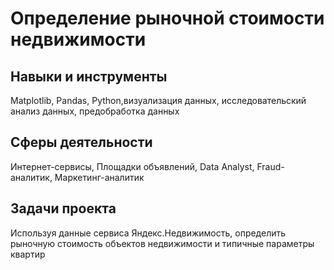 # Определение рыночной стоимости недвижимости
## Навыки и инструменты

Matplotlib, Pandas, Python,визуализация данных, исследовательский анализ данных, предобработка данных

## Сферы деятельности

Интернет-сервисы, Площадки объявлений, Data Analyst, Fraud-аналитик, Маркетинг-аналитик

## Задачи проекта

Используя данные сервиса Яндекс.Недвижимость, определить рыночную стоимость объектов недвижимости и типичные параметры квартир

